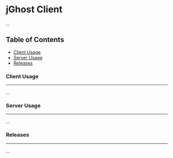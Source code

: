 jGhost Client
====
...

Table of Contents
-------
- [Client Usage](#client-usage)
- [Server Usage](#server-usage)
- [Releases](#releases)

### Client Usage
-------
...

### Server Usage
-------
...

### Releases
-------
...
